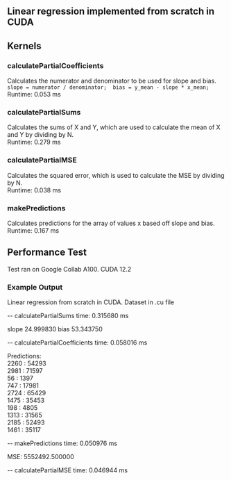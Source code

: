 ## Linear regression implemented from scratch in CUDA  

## Kernels  

### calculatePartialCoefficients 
Calculates the numerator and denominator to be used for slope and bias.  
``slope = numerator / denominator;  bias = y_mean - slope * x_mean;``  
Runtime: 0.053 ms  

### calculatePartialSums 
Calculates the sums of X and Y, which are used to calculate the mean of X and Y by dividing by N.  
Runtime: 0.279 ms  

### calculatePartialMSE
Calculates the squared error, which is used to calculate the MSE by dividing by N.  
Runtime: 0.038 ms  

### makePredictions
Calculates predictions for the array of values x based off slope and bias.  
Runtime: 0.167 ms

## Performance Test  
Test ran on Google Collab A100. CUDA 12.2    

### Example Output  
Linear regression from scratch in CUDA. Dataset in .cu file  

 -- calculatePartialSums time:  0.315680 ms  

slope 24.999830  bias 53.343750  

 -- calculatePartialCoefficients time:  0.058016 ms  

Predictions:  
2260 : 54293  
2981 : 71597  
56 : 1397  
747 : 17981  
2724 : 65429  
1475 : 35453  
198 : 4805  
1313 : 31565  
2185 : 52493  
1461 : 35117  

 -- makePredictions time:  0.050976 ms  

MSE: 5552492.500000  

 -- calculatePartialMSE time:  0.046944 ms  
